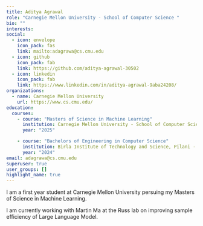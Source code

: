 ```yaml
---
title: Aditya Agrawal
role: "Carnegie Mellon University - School of Computer Science "
bio: ""
interests:
social:
  - icon: envelope
    icon_pack: fas
    link: mailto:adagrawa@cs.cmu.edu
  - icon: github
    icon_pack: fab
    link: https://github.com/aditya-agrawal-30502
  - icon: linkedin
    icon_pack: fab
    link: https://www.linkedin.com/in/aditya-agrawal-9aba24208/
organizations:
  - name: Carnegie Mellon University
    url: https://www.cs.cmu.edu/
education:
  courses:
    - course: "Masters of Science in Machine Learning"
      institution: Carnegie Mellon University - School of Computer Science
      year: "2025"

    - course: "Bachelors of Engineering in Computer Science"
      institution: Birla Institute of Technology and Science, Pilani - KK Birla Goa Campus
      year: "2024"
email: adagrawa@cs.cmu.edu
superuser: true
user_groups: []
highlight_name: true
---
```

I am a first year student at Carnegie Mellon University persuing my Masters of Science in Machine Learning.

I am currently working with Martin Ma at the Russ lab on improving sample efficiency of Large Language Model.